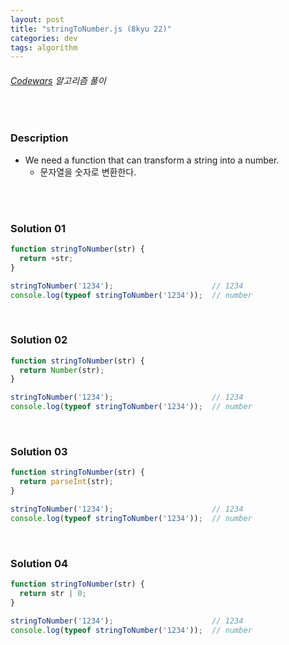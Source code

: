 ```yaml
---
layout: post
title: "stringToNumber.js (8kyu 22)"
categories: dev
tags: algorithm
---
```


###### [Codewars](https://www.codewars.com) 알고리즘 풀이

<br>

### Description

- We need a function that can transform a string into a number.
  - 문자열을 숫자로 변환한다.

<br>

<br>

### Solution 01

```js
function stringToNumber(str) {
  return +str;
}

stringToNumber('1234');                      // 1234
console.log(typeof stringToNumber('1234'));  // number
```

<br>

### Solution 02

```js
function stringToNumber(str) {
  return Number(str);
}

stringToNumber('1234');                      // 1234
console.log(typeof stringToNumber('1234'));  // number
```

<br>

### Solution 03

```js
function stringToNumber(str) {
  return parseInt(str);
}

stringToNumber('1234');                      // 1234
console.log(typeof stringToNumber('1234'));  // number
```

<br>

### Solution 04

```js
function stringToNumber(str) {
  return str | 0;
}

stringToNumber('1234');                      // 1234
console.log(typeof stringToNumber('1234'));  // number
```

<br>

<br>